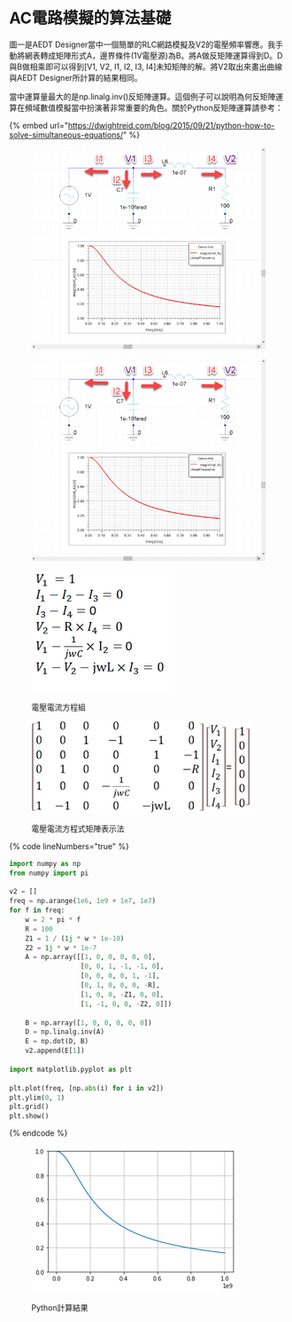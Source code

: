 # AC電路模擬的算法基礎

圖一是AEDT Designer當中一個簡單的RLC網路模擬及V2的電壓頻率響應。我手動將網表轉成矩陣形式A，邊界條件(1V電壓源)為B。將A做反矩陣運算得到D。D與B做相乘即可以得到\[V1, V2, I1, I2, I3, I4]未知矩陣的解。將V2取出來畫出曲線與AEDT Designer所計算的結果相同。

當中運算量最大的是np.linalg.inv()反矩陣運算。這個例子可以說明為何反矩陣運算在頻域數值模擬當中扮演著非常重要的角色。關於Python反矩陣運算請參考：

{% embed url="https://dwightreid.com/blog/2015/09/21/python-how-to-solve-simultaneous-equations/" %}

<figure><img src="../../.gitbook/assets/image (28).png" alt=""><figcaption></figcaption></figure>

<figure><img src="../../.gitbook/assets/image (35).png" alt=""><figcaption></figcaption></figure>

<figure><img src="../../.gitbook/assets/image (46).png" alt=""><figcaption><p>電壓電流方程組</p></figcaption></figure>

<figure><img src="../../.gitbook/assets/image (12).png" alt=""><figcaption><p>電壓電流方程式矩陣表示法</p></figcaption></figure>

{% code lineNumbers="true" %}
```python
import numpy as np
from numpy import pi

v2 = []
freq = np.arange(1e6, 1e9 + 1e7, 1e7)
for f in freq:
    w = 2 * pi * f
    R = 100
    Z1 = 1 / (1j * w * 1e-10)
    Z2 = 1j * w * 1e-7
    A = np.array([[1, 0, 0, 0, 0, 0],
                  [0, 0, 1, -1, -1, 0],
                  [0, 0, 0, 0, 1, -1],
                  [0, 1, 0, 0, 0, -R],
                  [1, 0, 0, -Z1, 0, 0],
                  [1, -1, 0, 0, -Z2, 0]])

    B = np.array([1, 0, 0, 0, 0, 0])
    D = np.linalg.inv(A)
    E = np.dot(D, B)
    v2.append(E[1])

import matplotlib.pyplot as plt

plt.plot(freq, [np.abs(i) for i in v2])
plt.ylim(0, 1)
plt.grid()
plt.show()
```
{% endcode %}

<figure><img src="../../.gitbook/assets/image (21).png" alt=""><figcaption><p>Python計算結果</p></figcaption></figure>
